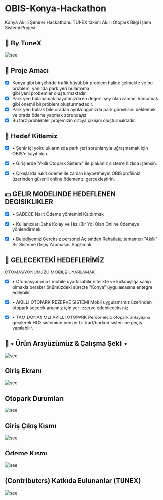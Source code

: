 # OBIS-Konya-Hackathon
Konya Akıllı Şehirler Hackathonu TUNEX takımı Akıllı Otopark Bilgi İşlem Sistemi Projesi

## 🏴 By TuneX 
![see](https://i.hizliresim.com/93r66og.png)

## 📑 Proje Amacı
- [x] Konya gibi bir şehirde trafik büyük bir problem haline
      gelmekte ve bu problem, yanında park yeri bulamama    
      gibi yeni problemler oluşturmaktadır.
- [x] Park yeri bulamamak hayatımızda en değerli şey olan
      zamanı harcamak gibi önemli bir problem
      oluşturmaktadır.
- [x] Park yeri bulsak bile oradan ayrılacağımızda park
      görevlisini beklemek ve orada ödeme yapmak zorundayız
- [x] Bu tarz problemler projemizin ortaya çıkışını oluşturmaktadır.

## 🚧 Hedef Kitlemiz
- [x] • Şehir içi yolculuklarınızda park yeri sorunlarıyla uğraşmamak
      için OBIS'e kayıt olun.

- [x] • Girişlerde "Akıllı Otopark Sistemi" ile plakanız sisteme hızlıca
      işlensin.

- [x] • Çıkışlarda nakit ödeme ile zaman kaybetmeyin OBIS profiliniz
      üzerinden güvenli online ödemenizi gerçekleştirin.
      
## 💵 GELIR MODELINDE HEDEFLENEN DEGISIKLIKLER
- [x] • SADECE Nakit Ödeme yöntemini Kaldırmak
      
- [x] • Kullanıcıları Daha Kolay ve Hızlı Bir Yol
      Olan Online Ödemeye yönlendirmek


- [x] • Belediyemizi Gereksiz personel Açısından
        Rahatlatıp tamamen "Akıllı" Bir Sisteme
        Geçiş Yapmasını Sağlamak   
        
## 📑 GELECEKTEKİ HEDEFLERİMİZ
OTOMASYONUMUZU MOBILE UYARLAMAK

- [x] • Otomasyonumuz mobile uyarlanabilir nitelikte ve kullanışlığa sahip
        olmakla beraber önümüzdeki süreçte "Konya" uygulamasına entegre
        edilebilir.

- [x] • AKILLI OTOPARK REZERVE SISTEMI
        Mobil uygulamamız üzerinden otopark seçerek aracınız için yer
        rezerve edebileceksiniz.

- [x] • TAM DONANIMLI AKILLI OTOPARK
        Personelsiz otopark anlayışına geçilerek HGS sistemine benzer bir
        kart/barkod sistemine geçiş yapılabilir.

## 📑 • Ürün Arayüzümüz & Çalışma Şekli •
![see](https://i.hizliresim.com/3aiwcz6.png)

## Giriş Ekranı
![see](https://i.hizliresim.com/7mttjil.png)
## Otopark Durumları
![see](https://i.hizliresim.com/1xopxi9.)
## Giriş Çıkış Kısmı
![see](https://i.hizliresim.com/2dypza3.)
## Ödeme Kısmı
![see](https://i.hizliresim.com/p89hfeg.)
## (Contributors) Katkıda Bulunanlar (TUNEX)

![see](https://i.hizliresim.com/l802xe8.png)
